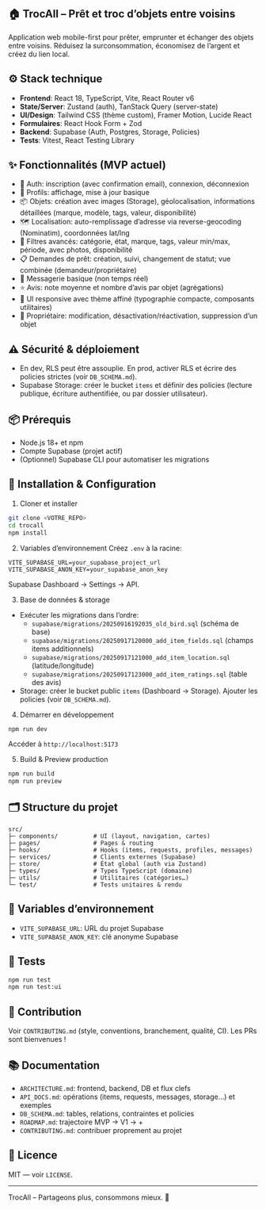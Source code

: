 ## 🏠 TrocAll – Prêt et troc d’objets entre voisins

Application web mobile-first pour prêter, emprunter et échanger des objets entre voisins. Réduisez la surconsommation, économisez de l’argent et créez du lien local.

## ⚙️ Stack technique
- **Frontend**: React 18, TypeScript, Vite, React Router v6
- **State/Server**: Zustand (auth), TanStack Query (server-state)
- **UI/Design**: Tailwind CSS (thème custom), Framer Motion, Lucide React
- **Formulaires**: React Hook Form + Zod
- **Backend**: Supabase (Auth, Postgres, Storage, Policies)
- **Tests**: Vitest, React Testing Library

## ✨ Fonctionnalités (MVP actuel)
- 🔐 Auth: inscription (avec confirmation email), connexion, déconnexion
- 👤 Profils: affichage, mise à jour basique
- 📦 Objets: création avec images (Storage), géolocalisation, informations détaillées (marque, modèle, tags, valeur, disponibilité)
- 🗺️ Localisation: auto-remplissage d’adresse via reverse-geocoding (Nominatim), coordonnées lat/lng
- 🔎 Filtres avancés: catégorie, état, marque, tags, valeur min/max, période, avec photos, disponibilité
- 📋 Demandes de prêt: création, suivi, changement de statut; vue combinée (demandeur/propriétaire)
- 💬 Messagerie basique (non temps réel)
- ⭐ Avis: note moyenne et nombre d’avis par objet (agrégations)
- 📱 UI responsive avec thème affiné (typographie compacte, composants utilitaires)
- 🔧 Propriétaire: modification, désactivation/réactivation, suppression d’un objet

## ⚠️ Sécurité & déploiement
- En dev, RLS peut être assouplie. En prod, activer RLS et écrire des policies strictes (voir `DB_SCHEMA.md`).
- Supabase Storage: créer le bucket `items` et définir des policies (lecture publique, écriture authentifiée, ou par dossier utilisateur).

## 📦 Prérequis
- Node.js 18+ et npm
- Compte Supabase (projet actif)
- (Optionnel) Supabase CLI pour automatiser les migrations

## 🚀 Installation & Configuration
1) Cloner et installer
```bash
git clone <VOTRE_REPO>
cd trocall
npm install
```

2) Variables d’environnement
Créez `.env` à la racine:
```env
VITE_SUPABASE_URL=your_supabase_project_url
VITE_SUPABASE_ANON_KEY=your_supabase_anon_key
```
Supabase Dashboard → Settings → API.

3) Base de données & storage
- Exécuter les migrations dans l’ordre:
  - `supabase/migrations/20250916192035_old_bird.sql` (schéma de base)
  - `supabase/migrations/20250917120000_add_item_fields.sql` (champs items additionnels)
  - `supabase/migrations/20250917121000_add_item_location.sql` (latitude/longitude)
  - `supabase/migrations/20250917123000_add_item_ratings.sql` (table des avis)
- Storage: créer le bucket public `items` (Dashboard → Storage). Ajouter les policies (voir `DB_SCHEMA.md`).

4) Démarrer en développement
```bash
npm run dev
```
Accéder à `http://localhost:5173`

5) Build & Preview production
```bash
npm run build
npm run preview
```

## 🗂️ Structure du projet
```
src/
├─ components/          # UI (layout, navigation, cartes)
├─ pages/               # Pages & routing
├─ hooks/               # Hooks (items, requests, profiles, messages)
├─ services/            # Clients externes (Supabase)
├─ store/               # État global (auth via Zustand)
├─ types/               # Types TypeScript (domaine)
├─ utils/               # Utilitaires (catégories…)
└─ test/                # Tests unitaires & rendu
```

## 🔑 Variables d’environnement
- `VITE_SUPABASE_URL`: URL du projet Supabase
- `VITE_SUPABASE_ANON_KEY`: clé anonyme Supabase

## 🧪 Tests
```bash
npm run test
npm run test:ui
```

## 🤝 Contribution
Voir `CONTRIBUTING.md` (style, conventions, branchement, qualité, CI). Les PRs sont bienvenues !

## 📚 Documentation
- `ARCHITECTURE.md`: frontend, backend, DB et flux clefs
- `API_DOCS.md`: opérations (items, requests, messages, storage…) et exemples
- `DB_SCHEMA.md`: tables, relations, contraintes et policies
- `ROADMAP.md`: trajectoire MVP → V1 → +
- `CONTRIBUTING.md`: contribuer proprement au projet

## 📄 Licence
MIT — voir `LICENSE`.

---

TrocAll – Partageons plus, consommons mieux. 🌱
